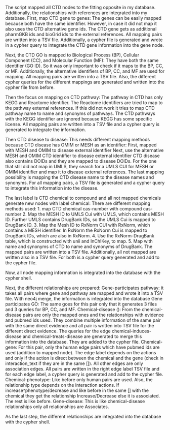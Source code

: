 The script mapped all CTD nodes to the fitting opposite in my database. Additionally, the relationships with references are integrated into my database.
First, map CTD gene to genes:
               The genes can be easily mapped because both have the same identifier. However, in case it did not map it also uses the CTD alternative gene ids.
               The CTD gene gets as additional pharmGKB ids and bioGrid ids to the external references.
               All mapping pairs are written into a TSV file.
               Additionally, a cypher file is generated and wrote in a cypher query to integrate the CTD gene information into the gene node.

Next, the CTD GO is mapped to Biological Process (BP), Cellular Component (CC), and Molecular Function (MF):
               They have both the same identifier (GO ID). So it was only important to check if it maps to the BP, CC, or MF. Additionally, the alternative identifiers of BP, CC, and MF are used for mapping.
               All mapping pairs are written into a TSV file. Also, the different cypher queries for the different mappings are generated and written into the cypher file from before.

Then the focus on mapping on CTD pathway:
               The pathway in CTD has only KEGG and Reactome identifier. The Reactome identifiers are tried to map to the pathway external references. If this did not work it tries to map CTD pathway name to name and synonyms of pathways.
               The CTD pathways with the KEGG identifier are ignored because KEGG has some specific license.
               All mapping pairs are written into a TSV file and a cypher query is generated to integrate the information.

Then CTD disease to disease:
                This needs different mapping methods because CTD disease has OMIM or MESH as an identifier:
                First, mapped with MESH and OMIM to disease external identifier
                Next, use the alternative MESH and OMIM CTD identifier to disease external identifier
                CTD disease also contains DOIDs and they are mapped to disease DOIDs.
                For the one that still did not map in UMLS, they search for a UMLS CUI for MESH or OMIM identifier and map it to disease external references.
                The last mapping possibility is mapping the CTD disease name to the disease names and synonyms.
                For all mapping pairs, a TSV file is generated and a cypher query to integrate this information into the disease.


The last label is CTD chemical to compound and all not mapped chemicals generate new nodes with label chemical:
    There are different mapping methods used:
        1.	map CTD chemical cas-number with compound cas-number
        2.	Map the MESH ID to UMLS Cui with UMLS, which contains MESH ID. Further UMLS contains DrugBank IDs, so the UMLS Cui is mapped to DrugBank ID.
        3.	Map the Mesh ID to RxNorm CUI with RxNorm, which contains a MESH identifier. In RxNorm the RxNorm Cui is mapped to DrugBank IDs, which are also in RxNorm.
        4.	Use the RxNorm-DrugBank table, which is constructed with unii and InChIKey, to map.
        5.	Map with name and synonyms of CTD to name and synonyms of DrugBank.
    The mapped pairs are written into a TSV file. Additionally, all not mapped are written also in a TSV file. For both is a cypher query generated and add to the cypher file.

Now, all node mapping information is integrated into the database with the cypher shell.

Next, the different relationships are prepared:
               Gene-participates pathway: it takes all pairs where gene and pathway are mapped and wrote it into a TSV file. With neo4j merge, the information is integrated into the database
               Gene participates GO: The same goes for this pair only that it generates 3 files and 3 queries for BP, CC, and MF.
               Chemical-disease (): From the chemical-disease pairs are only the mapped ones and the relationships with evidence and pubmed ids used. They combine multiple information of the same pair with the same direct evidence and all pair is written into TSV file for the different direct evidence. The queries for the edge chemical-induces-disease and chemical-treats-disease are generated to merge this information into the database. They are added to the cypher file.
               Chemical-gene: For this pair, only the human edge pairs which have pubmed ids are used (addition to mapped node). The edge label depends on the actions and only if the action is direct between the chemical and the gene (check in interaction_text if they are in the same []). All other edges are only association edges.  All pairs are written in the right edge label TSV file and for each edge label, a cypher query is generated and add to the cypher file.
               Chemical-phenotype: Like before only human pairs are used. Also, the relationship type depends on the interaction actions. If increase^phenotype/decrease and like before in the same [] with the chemical they get the relationship Increase/Decrease else it is associated. The rest is like before.
               Gene-disease: This is like chemical-disease relationships only all relationships are Associates.

As the last step, the different relationships are integrated into the database with the cypher shell.
